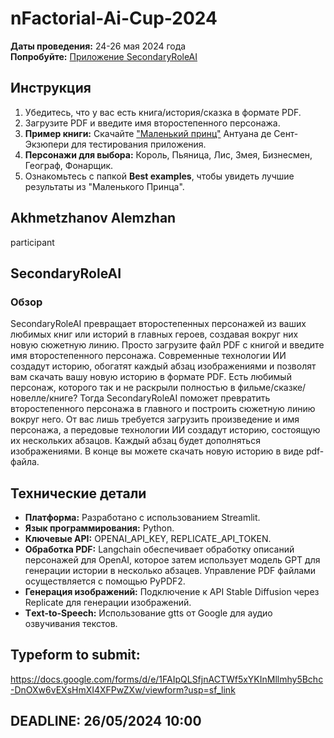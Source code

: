 # nFactorial-Ai-Cup-2024
**Даты проведения:** 24-26 мая 2024 года  
**Попробуйте:** [Приложение SecondaryRoleAI](https://secondary-role.streamlit.app)

## Инструкция
1. Убедитесь, что у вас есть книга/история/сказка в формате PDF.
2. Загрузите PDF и введите имя второстепенного персонажа.
3. **Пример книги:** Скачайте ["Маленький принц"](https://www.booksite.ru/archiv_new/02_2016/02.pdf) Антуана де Сент-Экзюпери для тестирования приложения.
4. **Персонажи для выбора:** Король, Пьяница, Лис, Змея, Бизнесмен, Географ, Фонарщик.
5. Ознакомьтесь с папкой **Best examples**, чтобы увидеть лучшие результаты из "Маленького Принца".

## Akhmetzhanov Alemzhan
participant
## SecondaryRoleAI 
### Обзор
SecondaryRoleAI превращает второстепенных персонажей из ваших любимых книг или историй в главных героев, создавая вокруг них новую сюжетную линию. Просто загрузите файл PDF с книгой и введите имя второстепенного персонажа. Современные технологии ИИ создадут историю, обогатят каждый абзац изображениями и позволят вам скачать вашу новую историю в формате PDF.
Есть любимый персонаж, которого так и не раскрыли полностью в фильме/сказке/новелле/книге? Тогда SecondaryRoleAI поможет превратить второстепенного персонажа в главного и построить сюжетную линию вокруг него. От вас лишь требуется загрузить произведение и имя персонажа, а передовые технологии ИИ создадут историю, состоящую их нескольких абзацов. Каждый абзац будет дополняться изображениями. В конце вы можете скачать новую историю в виде pdf-файла.

## Технические детали
- **Платформа:** Разработано с использованием Streamlit.
- **Язык программирования:** Python.
- **Ключевые API:** OPENAI_API_KEY, REPLICATE_API_TOKEN.
- **Обработка PDF:** Langchain обеспечивает обработку описаний персонажей для OpenAI, которое затем использует модель GPT для генерации истории в несколько абзацев. Управление PDF файлами осуществляется с помощью PyPDF2.
- **Генерация изображений:** Подключение к API Stable Diffusion через Replicate для генерации изображений.
- **Тext-to-Speech:** Использование gtts от Google для аудио озвучивания текстов.

## Typeform to submit:
https://docs.google.com/forms/d/e/1FAIpQLSfjnACTWf5xYKInMllmhy5Bchc-DnOXw6vEXsHmXI4XFPwZXw/viewform?usp=sf_link

## DEADLINE: 26/05/2024 10:00
